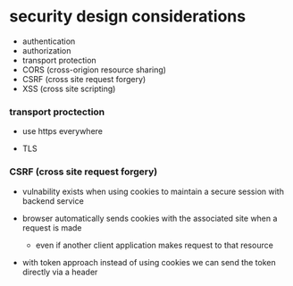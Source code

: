 # security design considerations

- authentication
- authorization
- transport protection
- CORS (cross-origion resource sharing)
- CSRF (cross site request forgery)
- XSS (cross site scripting)

### transport proctection

- use https everywhere

- TLS


### CSRF (cross site request forgery)

- vulnability exists when using cookies to maintain a secure session with backend service

- browser automatically sends cookies with the associated site when a request is made
  - even if another client application makes request to that resource

- with token approach instead of using cookies we can send the token directly via a header
